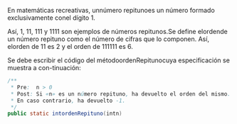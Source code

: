En matemáticas recreativas, unnúmero repitunoes un número formado exclusivamente conel dígito 1.

Así, 1, 11, 111 y 1111 son ejemplos de números repitunos.Se define elordende un número repituno como el número de cifras que lo componen. Así, elorden de 11 es 2 y el orden de 111111 es 6.

Se debe escribir el código del métodoordenRepitunocuya especificación se muestra a con-tinuación:

```java
/**
 * Pre:  n > 0
 * Post: Si «n» es un número repituno, ha devuelto el orden del mismo.
 * En caso contrario, ha devuelto -1.
 */
public static intordenRepituno(intn)
```
